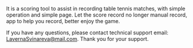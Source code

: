 It is a scoring tool to assist in recording table tennis matches, with simple operation and simple page. Let the score record no longer manual record, app to help you record, better enjoy the game.

If you have any questions, please contact technical support email: LavernaSvinareva@mail.com. Thank you for your support.
